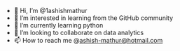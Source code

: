 - 👋 Hi, I’m @1ashishmathur
- 👀 I’m interested in learning from the GitHub community
- 🌱 I’m currently learning python
- 💞️ I’m looking to collaborate on data analytics
- 📫 How to reach me @ashish-mathur@hotmail.com

<!---
1ashishmathur/1ashishmathur is a ✨ special ✨ repository because its `README.md` (this file) appears on your GitHub profile.
You can click the Preview link to take a look at your changes.
--->
